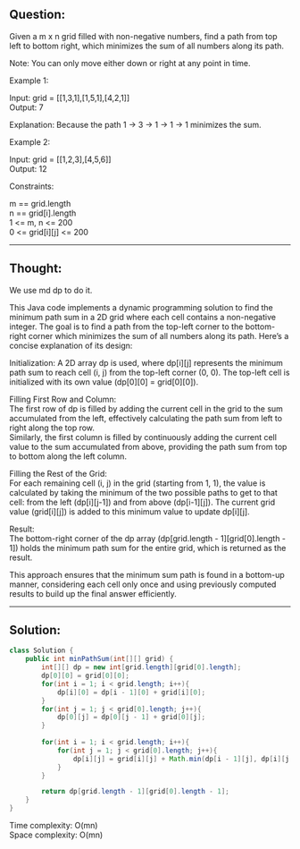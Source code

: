 ## Question:

Given a m x n grid filled with non-negative numbers, find a path from top left to bottom right, which minimizes the sum of all numbers along its path.  

Note: You can only move either down or right at any point in time.  

Example 1:  

Input: grid = [[1,3,1],[1,5,1],[4,2,1]]  
Output: 7  

Explanation: Because the path 1 → 3 → 1 → 1 → 1 minimizes the sum.  

Example 2:  

Input: grid = [[1,2,3],[4,5,6]]  
Output: 12  

Constraints:  

m == grid.length  
n == grid[i].length  
1 <= m, n <= 200  
0 <= grid[i][j] <= 200  

---
## Thought: 
We use md dp to do it.

This Java code implements a dynamic programming solution to find the minimum path sum in a 2D grid where each cell contains a non-negative integer. The goal is to find a path from the top-left corner to the bottom-right corner which minimizes the sum of all numbers along its path. Here’s a concise explanation of its design:  

Initialization: A 2D array dp is used, where dp[i][j] represents the minimum path sum to reach cell (i, j) from the top-left corner (0, 0). The top-left cell is initialized with its own value (dp[0][0] = grid[0][0]).  

Filling First Row and Column:  
The first row of dp is filled by adding the current cell in the grid to the sum accumulated from the left, effectively calculating the path sum from left to right along the top row.  
Similarly, the first column is filled by continuously adding the current cell value to the sum accumulated from above, providing the path sum from top to bottom along the left column.  

Filling the Rest of the Grid:  
For each remaining cell (i, j) in the grid (starting from 1, 1), the value is calculated by taking the minimum of the two possible paths to get to that cell: from the left (dp[i][j-1]) and from above (dp[i-1][j]). The current grid value (grid[i][j]) is added to this minimum value to update dp[i][j].  

Result:  
The bottom-right corner of the dp array (dp[grid.length - 1][grid[0].length - 1]) holds the minimum path sum for the entire grid, which is returned as the result.  

This approach ensures that the minimum sum path is found in a bottom-up manner, considering each cell only once and using previously computed results to build up the final answer efficiently.

---
## Solution: 
```Java
class Solution {
    public int minPathSum(int[][] grid) {
        int[][] dp = new int[grid.length][grid[0].length];
        dp[0][0] = grid[0][0];
        for(int i = 1; i < grid.length; i++){
            dp[i][0] = dp[i - 1][0] + grid[i][0];
        }
        for(int j = 1; j < grid[0].length; j++){
            dp[0][j] = dp[0][j - 1] + grid[0][j];
        }
        
        for(int i = 1; i < grid.length; i++){
            for(int j = 1; j < grid[0].length; j++){
                dp[i][j] = grid[i][j] + Math.min(dp[i - 1][j], dp[i][j - 1]);
            }
        }

        return dp[grid.length - 1][grid[0].length - 1];
    }
}
```
Time complexity: O(mn)  
Space complexity: O(mn)
